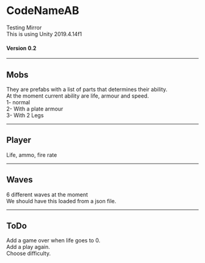 # CodeNameAB
 Testing Mirror  
This is using Unity 2019.4.14f1  

#### Version 0.2  


---------------------------------------------
## Mobs
They are prefabs with a list of parts that determines their ability.  
At the moment current ability are life, armour and speed.  
1- normal  
2- With a plate armour  
3- With 2 Legs  

---------------------------------------------
## Player
Life, ammo, fire rate

---------------------------------------------
## Waves
6 different waves at the moment  
We should have this loaded from a json file.  

---------------------------------------------
## ToDo
Add a game over when life goes to 0.  
Add a play again.  
Choose difficulty.  
